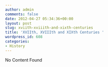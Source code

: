 ```yaml
---
author: admin
comments: false
date: 2012-04-27 05:34:36+00:00
layout: post
slug: xviith-xviiith-and-xixth-centuries
title: 'XVIIth, XVIIIth and XIXth Centuries '
wordpress_id: 608
categories:
- History
---
```


No Content Found
